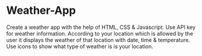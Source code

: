 # Weather-App
Create a weather app with the help of HTML, CSS & Javascript.
Use API key for weather information.
According to your location which is allowed by the user it displays the weather of that location with date, time & temperature.
Use icons to show what type of weather is is your location.
